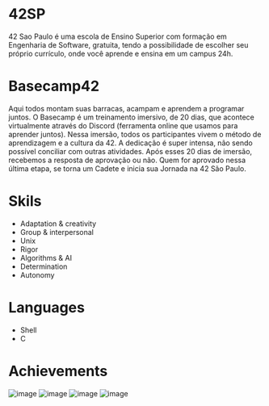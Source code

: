 # 42SP
42 Sao Paulo é uma escola de Ensino Superior com formação em Engenharia de Software, gratuita, tendo a possibilidade de escolher seu próprio currículo, onde você aprende e ensina em um campus 24h.
# Basecamp42
Aqui todos montam suas barracas, acampam e aprendem a programar juntos.
O Basecamp é um treinamento imersivo, de 20 dias, que acontece virtualmente através do Discord (ferramenta online que usamos para aprender juntos). Nessa imersão, todos os participantes vivem o método de aprendizagem e a cultura da 42.
A dedicação é super intensa, não sendo possível conciliar com outras atividades.
Após esses 20 dias de imersão, recebemos a resposta de aprovação ou não.
Quem for aprovado nessa última etapa, se torna um Cadete e inicia sua Jornada na 42 São Paulo.
# Skils
- Adaptation & creativity
- Group & interpersonal
- Unix
- Rigor
- Algorithms & AI
- Determination
- Autonomy
# Languages
- Shell
- C
# Achievements 
![image](https://user-images.githubusercontent.com/49756340/114101854-b7266900-989c-11eb-8f13-a0d99b22efa3.png)
![image](https://user-images.githubusercontent.com/49756340/114101884-c3aac180-989c-11eb-974b-dfa93ff030d8.png)
![image](https://user-images.githubusercontent.com/49756340/114101953-de7d3600-989c-11eb-9f54-c7d6c97ff777.png)
![image](https://user-images.githubusercontent.com/49756340/115054025-252ee980-9eb6-11eb-89ed-876395004371.png)

